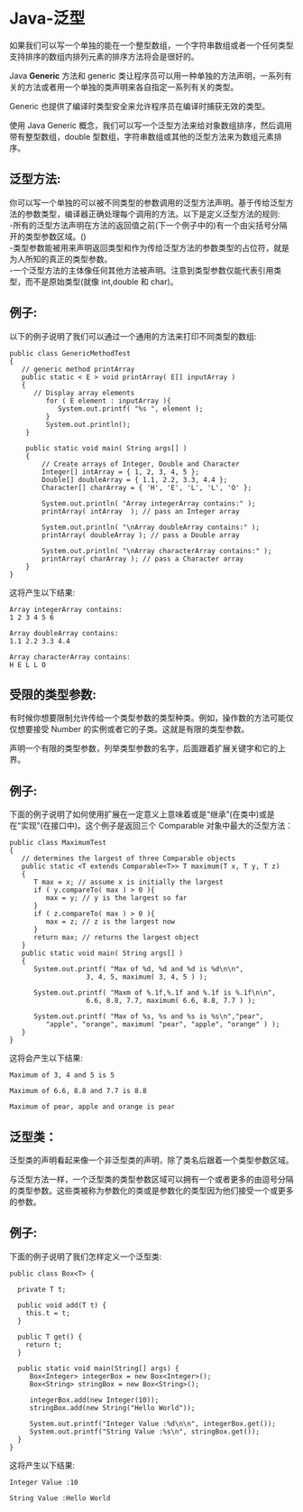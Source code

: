 # Java-泛型
如果我们可以写一个单独的能在一个整型数组，一个字符串数组或者一个任何类型支持排序的数组内排列元素的排序方法将会是很好的。  

Java **Generic** 方法和 generic 类让程序员可以用一种单独的方法声明，一系列有关的方法或者用一个单独的类声明来各自指定一系列有关的类型。  

Generic 也提供了编译时类型安全来允许程序员在编译时捕获无效的类型。  

使用 Java Generic 概念，我们可以写一个泛型方法来给对象数组排序，然后调用带有整型数组，double 型数组，字符串数组或其他的泛型方法来为数组元素排序。  

## 泛型方法:
你可以写一个单独的可以被不同类型的参数调用的泛型方法声明。基于传给泛型方法的参数类型，编译器正确处理每个调用的方法。以下是定义泛型方法的规则:  
-所有的泛型方法声明在方法的返回值之前(下一个例子中的<E>)有一个由尖括号分隔开的类型参数区域。(<and>)  
-类型参数能被用来声明返回类型和作为传给泛型方法的参数类型的占位符，就是为人所知的真正的类型参数。  
-一个泛型方法的主体像任何其他方法被声明。注意到类型参数仅能代表引用类型，而不是原始类型(就像 int,double 和 char)。

## 例子:
以下的例子说明了我们可以通过一个通用的方法来打印不同类型的数组:
```
public class GenericMethodTest
{
   // generic method printArray                         
   public static < E > void printArray( E[] inputArray )
   {
      // Display array elements              
         for ( E element : inputArray ){        
            System.out.printf( "%s ", element );
         }
         System.out.println();
    }

    public static void main( String args[] )
    {
        // Create arrays of Integer, Double and Character
        Integer[] intArray = { 1, 2, 3, 4, 5 };
        Double[] doubleArray = { 1.1, 2.2, 3.3, 4.4 };
        Character[] charArray = { 'H', 'E', 'L', 'L', 'O' };

        System.out.println( "Array integerArray contains:" );
        printArray( intArray  ); // pass an Integer array

        System.out.println( "\nArray doubleArray contains:" );
        printArray( doubleArray ); // pass a Double array

        System.out.println( "\nArray characterArray contains:" );
        printArray( charArray ); // pass a Character array
    } 
}
```
这将产生以下结果:
```
Array integerArray contains:
1 2 3 4 5 6

Array doubleArray contains:
1.1 2.2 3.3 4.4 

Array characterArray contains:
H E L L O
```
## 受限的类型参数:
有时候你想要限制允许传给一个类型参数的类型种类。例如，操作数的方法可能仅仅想要接受 Number 的实例或者它的子类。这就是有限的类型参数。  

声明一个有限的类型参数，列举类型参数的名字，后面跟着扩展关键字和它的上界。  

## 例子:
下面的例子说明了如何使用扩展在一定意义上意味着或是“继承”(在类中)或是在“实现”(在接口中)。这个例子是返回三个 Comparable 对象中最大的泛型方法：  

```
public class MaximumTest
{
   // determines the largest of three Comparable objects
   public static <T extends Comparable<T>> T maximum(T x, T y, T z)
   {                      
      T max = x; // assume x is initially the largest       
      if ( y.compareTo( max ) > 0 ){
         max = y; // y is the largest so far
      }
      if ( z.compareTo( max ) > 0 ){
         max = z; // z is the largest now                 
      }
      return max; // returns the largest object   
   }
   public static void main( String args[] )
   {
      System.out.printf( "Max of %d, %d and %d is %d\n\n", 
                   3, 4, 5, maximum( 3, 4, 5 ) );

      System.out.printf( "Maxm of %.1f,%.1f and %.1f is %.1f\n\n",
                   6.6, 8.8, 7.7, maximum( 6.6, 8.8, 7.7 ) );

      System.out.printf( "Max of %s, %s and %s is %s\n","pear",
         "apple", "orange", maximum( "pear", "apple", "orange" ) );
   }
}
```

这将会产生以下结果:
```
Maximum of 3, 4 and 5 is 5

Maximum of 6.6, 8.8 and 7.7 is 8.8

Maximum of pear, apple and orange is pear
```

## 泛型类：
泛型类的声明看起来像一个非泛型类的声明，除了类名后跟着一个类型参数区域。  

与泛型方法一样，一个泛型类的类型参数区域可以拥有一个或者更多的由逗号分隔的类型参数。这些类被称为参数化的类或是参数化的类型因为他们接受一个或更多的参数。  

## 例子:
下面的例子说明了我们怎样定义一个泛型类:
```
public class Box<T> {

  private T t;

  public void add(T t) {
    this.t = t;
  }

  public T get() {
    return t;
  }

  public static void main(String[] args) {
     Box<Integer> integerBox = new Box<Integer>();
     Box<String> stringBox = new Box<String>();
    
     integerBox.add(new Integer(10));
     stringBox.add(new String("Hello World"));

     System.out.printf("Integer Value :%d\n\n", integerBox.get());
     System.out.printf("String Value :%s\n", stringBox.get());
  }
}
```
这将产生以下结果:
```
Integer Value :10

String Value :Hello World
```
